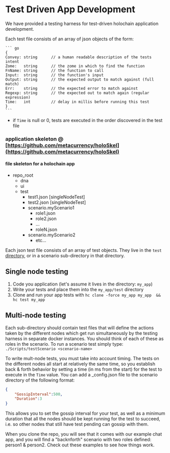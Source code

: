 # Test Driven App Development

We have provided a testing harness for test-driven holochain application development.

Each test file consists of an array of json objects of the form:

    ``` go
    {
	Convey: string      // a human readable description of the tests intent
	Zome:   string      // the zome in which to find the function
	FnName: string      // the function to call
	Input:  string      // the function's input
	Output: string      // the expected output to match against (full match)
	Err:    string      // the expected error to match against
	Regexp: string      // the expected out to match again (regular expression)
	Time:   int         // delay in millis before running this test
    }
    ```
    
- if `Time` is null or 0, tests are executed in the order discovered in the test file


### application skeleton @ [https://github.com/metacurrency/holoSkel](https://github.com/metacurrency/holoSkel)
#### file skeleton for a holochain app
- repo_root
  - dna
  - ui
  - test
    - test1.json [singleNodeTest]
    - test2.json [singleNodeTest]
    - scenario.myScenario1
      - role1.json
      - role2.json
      - ...
      - roleN.json
    - scenario.myScenario2
      - etc...

Each json test file consists of an array of test objects. They live in the `test` [directory](File-Locations), or in a scenario sub-directory in that directory.  

## Single node testing
1. Code you application (let's assume it lives in the directory: `my_app`)
2. Write your tests and place them into the `my_app/test` directory
3. Clone and run your app tests with `hc clone -force my_app my_app  && hc test my_app`

## Multi-node testing

Each sub-directory should contain test files that will define the actions taken by the different nodes which get run simultaneously by the testing harness in separate docker instances.  You should think of each of these as roles in the scenario.  To run a scenario test simply type: `./Scripts/testScenario <scenario-name>`

To write mult-node tests, you must take into account timing.  The tests on the different nodes all start at relatively the same time, so you establish back & forth behavior by setting a time (in ms from the start) for the test to execute in the `Time` value.  You can add a _config.json file to the scenario directory of the following format:
``` json
{
    "GossipInterval":500,
    "Duration":3
}
```
This allows you to set the gossip interval for your test, as well as a minimum duration that all the nodes should be kept running for the test to succeed, i.e. so other nodes that still have test pending can gossip with them.

When you clone the repo, you will see that it comes with our example chat app, and you will find a "backnforth" scenario with two roles defined: person1 & person2.  Check out these examples to see how things work.

